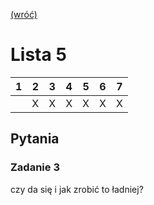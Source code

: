 [(wróć)](../)

# Lista 5
| 1 | 2 | 3 | 4 | 5 | 6 | 7 |
|---|---|---|---|---|---|---|
|   | X | X | X | X | X | X |


## Pytania
### Zadanie 3
czy da się i jak zrobić to ładniej? 

